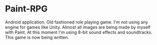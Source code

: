 # Paint-RPG
Android application. Old fashioned role playing game. I'm not using any engine for games like Unity. Almost all images are being made by myself with Paint. At this moment I'm using 8-bit sound effects and soundtracks. This game is now being written.
